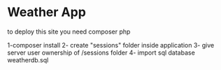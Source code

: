 # Weather App

to deploy this site you need composer php

1-composer install
2- create "sessions" folder inside application
3- give server user ownership of  /sessions folder
4- import sql database weatherdb.sql
